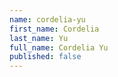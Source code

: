 ```yaml
---
name: cordelia-yu
first_name: Cordelia
last_name: Yu
full_name: Cordelia Yu
published: false
---
```


